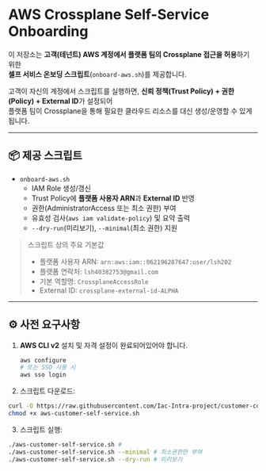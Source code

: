 # AWS Crossplane Self-Service Onboarding

이 저장소는 **고객(테넌트) AWS 계정에서 플랫폼 팀의 Crossplane 접근을 허용**하기 위한  
**셀프 서비스 온보딩 스크립트**(`onboard-aws.sh`)를 제공합니다.

고객이 자신의 계정에서 스크립트를 실행하면, **신뢰 정책(Trust Policy) + 권한(Policy) + External ID**가 설정되어  
플랫폼 팀이 Crossplane을 통해 필요한 클라우드 리소스를 대신 생성/운영할 수 있게 됩니다.

---

## 📦 제공 스크립트

- `onboard-aws.sh`  
  - IAM Role 생성/갱신
  - Trust Policy에 **플랫폼 사용자 ARN**과 **External ID** 반영
  - 권한(AdministratorAccess 또는 최소 권한) 부여
  - 유효성 검사(`aws iam validate-policy`) 및 요약 출력
  - `--dry-run`(미리보기), `--minimal`(최소 권한) 지원

> 스크립트 상의 주요 기본값  
> - 플랫폼 사용자 ARN: `arn:aws:iam::062196287647:user/lsh202`  
> - 플랫폼 연락처: `lsh40382753@gmail.com`  
> - 기본 역할명: `CrossplaneAccessRole`  
> - External ID: `crossplane-external-id-ALPHA`

---

## ⚙️ 사전 요구사항

1. **AWS CLI v2** 설치 및 자격 설정이 완료되어있어야 합니다.
   ```bash
   aws configure
   # 또는 SSO 사용 시
   aws sso login

1. 스크립트 다운로드:
```bash
curl -O https://raw.githubusercontent.com/Iac-Intra-project/customer-config-md/refs/heads/main/aws-customer-setup/aws-customer-self-service.sh
chmod +x aws-customer-self-service.sh
```

3. 스크립트 실행:
```bash
./aws-customer-self-service.sh #
./aws-customer-self-service.sh --minimal # 최소권한만 부여
./aws-customer-self-service.sh --dry-run # 미리보기
```

